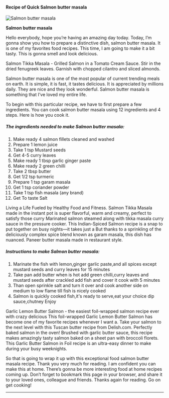             

#### Recipe of Quick Salmon butter masala

![Salmon butter masala](https://img-global.cpcdn.com/recipes/6ed7c915bc0ba3fe/751x532cq70/salmon-butter-masala-recipe-main-photo.jpg)

**Salmon butter masala**

Hello everybody, hope you’re having an amazing day today. Today, I’m gonna show you how to prepare a distinctive dish, salmon butter masala. It is one of my favorites food recipes. This time, I am going to make it a bit tasty. This is gonna smell and look delicious.

Salmon Tikka Masala - Grilled Salmon in a Tomato Cream Sauce. Stir in the dried fenugreek leaves. Garnish with chopped cilantro and sliced almonds.

Salmon butter masala is one of the most popular of current trending meals on earth. It is simple, it is fast, it tastes delicious. It is appreciated by millions daily. They are nice and they look wonderful. Salmon butter masala is something that I’ve loved my entire life.

To begin with this particular recipe, we have to first prepare a few ingredients. You can cook salmon butter masala using 12 ingredients and 4 steps. Here is how you cook it.

##### The ingredients needed to make Salmon butter masala:

1.  Make ready 4 salmon fillets cleaned and washed
2.  Prepare 1 lemon juice
3.  Take 1 tsp Mustard seeds
4.  Get 4-5 curry leaves
5.  Make ready 1 tbsp garlic ginger paste
6.  Make ready 2 green chilli
7.  Take 2 tbsp butter
8.  Get 1/2 tsp turmeric
9.  Prepare 1 tsp garam masala
10.  Get 1 tsp coriander powder
11.  Take 1 tsp fish masala (any brand)
12.  Get To taste Salt

Living a Life Fueled by Healthy Food and Fitness. Salmon Tikka Masala made in the instant pot is super flavorful, warm and creamy, perfect to satisfy those curry Marinated salmon steamed along with tikka masala curry sauce in the pressure cooker. This Indian-Spiced Salmon recipe is a snap to put together on busy nights—it takes just a But thanks to a sprinkling of the deliciously complex spice blend known as garam masala, this dish has nuanced. Paneer butter masala made in restaurant style.

##### Instructions to make Salmon butter masala:

1.  Marinate the fish with lemon,ginger garlic paste,and all spices except mustard seeds and curry leaves for 15 minutes
2.  Take pan add butter when is hot add green chilli,curry leaves and mustard seeds after crackled add fish and cover it cook with 5 minutes
3.  Than open sprinkle salt and turn it over and cook another side on medium to low flame till fish is nicely cooked
4.  Salmon is quickly cooked fish,it's ready to serve,eat your choice dip sauce,chutney Enjoy

Garlic Lemon Butter Salmon - the easiest foil-wrapped salmon recipe ever with crazy delicious This foil-wrapped Garlic Lemon Butter Salmon has become one of my favorite recipes whenever I want a. Take your salmon to the next level with this Tuscan butter recipe from Delish.com. Perfectly baked salmon in the oven! Brushed with garlic butter sauce, this recipe makes amazingly tasty salmon baked on a sheet pan with broccoli florets. This Garlic Butter Salmon in Foil recipe is an ultra-easy dinner to make during your busy weeknights.

So that is going to wrap it up with this exceptional food salmon butter masala recipe. Thank you very much for reading. I am confident you can make this at home. There’s gonna be more interesting food at home recipes coming up. Don’t forget to bookmark this page in your browser, and share it to your loved ones, colleague and friends. Thanks again for reading. Go on get cooking!

* * *
